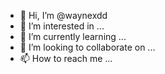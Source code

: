 - 👋 Hi, I’m @waynexdd
- 👀 I’m interested in ...
- 🌱 I’m currently learning ...
- 💞️ I’m looking to collaborate on ...
- 📫 How to reach me ...

<!---
waynexdd/waynexdd is a ✨ special ✨ repository because its `README.md` (this file) appears on your GitHub profile.
You can click the Preview link to take a look at your changes.
--->
